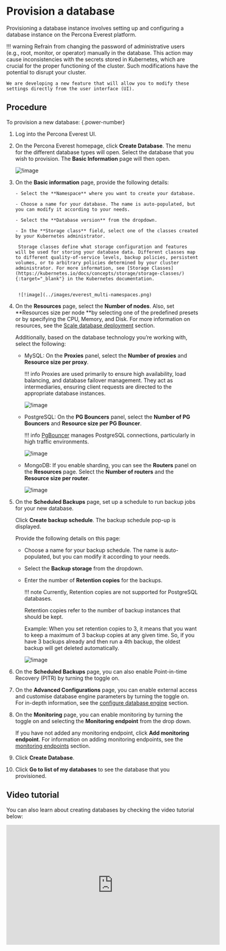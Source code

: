 # Provision a database

Provisioning a database instance involves setting up and configuring a database instance on the Percona Everest platform.


!!! warning
    Refrain from changing the password of administrative users (e.g., root, monitor, or operator) manually in the database. This action may cause inconsistencies with the secrets stored in Kubernetes, which are crucial for the proper functioning of the cluster. Such modifications have the potential to disrupt your cluster.

    We are developing a new feature that will allow you to modify these settings directly from the user interface (UI).


## Procedure


To provision a new database:
{.power-number}

1. Log into the Percona Everest UI.

2. On the Percona Everest homepage, click **Create Database**. The menu for the different database types will open. Select the database that you wish to provision. The **Basic Information** page will then open.

     ![!image](../images/everest_db_provision.png)

3. On the **Basic information** page, provide the following details:

       - Select the **Namespace** where you want to create your database.

       - Choose a name for your database. The name is auto-populated, but you can modify it according to your needs.

       - Select the **Database version** from the dropdown.

       - In the **Storage class** field, select one of the classes created by your Kubernetes administrator. 
       
        Storage classes define what storage configuration and features will be used for storing your database data. Different classes map to different quality-of-service levels, backup policies, persistent volumes, or to arbitrary policies determined by your cluster administrator. For more information, see [Storage Classes](https://kubernetes.io/docs/concepts/storage/storage-classes/){:target="_blank"} in the Kubernetes documentation. 


        ![!image](../images/everest_multi-namespaces.png)

4. On the **Resources** page, select the **Number of nodes**. Also, set **Resources size per node **by selecting one of the predefined presets or by specifying the CPU, Memory, and Disk. For more information on resources, see the [Scale database deployment](../use/scaling.md) section.

    Additionally, based on the database technology you’re working with, select the following:

    - MySQL: On the **Proxies** panel, select the **Number of proxies** and **Resource size per proxy**.

        !!! info
            Proxies are used primarily to ensure high availability, load balancing, and database failover management. They act as intermediaries, ensuring client requests are directed to the appropriate database instances.

        ![!image](../images/resources_proxies_page.png)

    - PostgreSQL: On the **PG Bouncers** panel, select the **Number of PG Bouncers** and **Resource size per PG Bouncer**.

        !!! info
            [PgBouncer](https://www.pgbouncer.org/) manages PostgreSQL connections, particularly in high traffic environments.

        ![!image](../images/resources_pgbouncer.png)

    - MongoDB: If you enable sharding, you can see the **Routers** panel on the **Resources** page. Select the **Number of routers** and the **Resource size per router**.

        ![!image](../images/resources_routers.png)

5. On the **Scheduled Backups** page, set up a schedule to run backup jobs for your new database.

    Click **Create backup schedule**. The backup schedule pop-up is displayed.

    Provide the following details on this page:

      - Choose a name for your backup schedule. The name is auto-populated, but you can modify it according to your needs.
    
      - Select the **Backup storage** from the dropdown.
    
      - Enter the number of **Retention copies** for the backups.

        !!! note
            Currently, Retention copies are not supported for PostgreSQL databases.      
        
        Retention copies refer to the number of backup instances that should be kept.

        Example: When you set retention copies to 3, it means that you want to keep a maximum of 3 backup copies at any given time. So, if you have 3 backups already and then run a 4th backup, the oldest backup will get deleted automatically. 

         ![!image](../images/everest_scheduled_backups.png)    

6. On the **Scheduled Backups** page, you can also enable Point-in-time Recovery (PITR) by turning the toggle on.

7. On the **Advanced Configurations** page, you can enable external access and customise database engine parameters by turning the toggle on. For in-depth information, see the [configure database engine](../use/db_engine_config.md) section.

8. On the **Monitoring** page, you can enable monitoring by turning the toggle on and selecting the **Monitoring endpoint** from the drop down.
 
    If you have not added any monitoring endpoint, click **Add monitoring endpoint**. For information on adding monitoring endpoints, see the [monitoring endpoints](../use/monitor_endpoints.md) section.

9. Click **Create Database**.

10. Click **Go to list of my databases** to see the database that you provisioned.


## Video tutorial

You can also learn about creating databases by checking the video tutorial below:

<iframe width="560" height="315" src="https://www.youtube.com/embed/Oq1XKB8VXUk?si=JBLVJ9zBfpHGxL2I" title="YouTube video player" frameborder="0" allow="accelerometer; autoplay; clipboard-write; encrypted-media; gyroscope; picture-in-picture; web-share" allowfullscreen></iframe>
